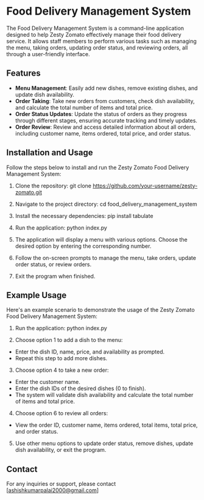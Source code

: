 
# Food Delivery Management System

The Food Delivery Management System is a command-line application designed to help Zesty Zomato effectively manage their food delivery service. It allows staff members to perform various tasks such as managing the menu, taking orders, updating order status, and reviewing orders, all through a user-friendly interface.

## Features

- **Menu Management**: Easily add new dishes, remove existing dishes, and update dish availability.
- **Order Taking**: Take new orders from customers, check dish availability, and calculate the total number of items and total price.
- **Order Status Updates**: Update the status of orders as they progress through different stages, ensuring accurate tracking and timely updates.
- **Order Review**: Review and access detailed information about all orders, including customer name, items ordered, total price, and order status.

## Installation and Usage

Follow the steps below to install and run the Zesty Zomato Food Delivery Management System:

1. Clone the repository:
git clone https://github.com/your-username/zesty-zomato.git

2. Navigate to the project directory:
cd food_delivery_management_system

3. Install the necessary dependencies:
pip install tabulate

4. Run the application:
python index.py

5. The application will display a menu with various options. Choose the desired option by entering the corresponding number.

6. Follow the on-screen prompts to manage the menu, take orders, update order status, or review orders.

7. Exit the program when finished.

## Example Usage

Here's an example scenario to demonstrate the usage of the Zesty Zomato Food Delivery Management System:

1. Run the application:
python index.py

3. Choose option 1 to add a dish to the menu:
- Enter the dish ID, name, price, and availability as prompted.
- Repeat this step to add more dishes.

3. Choose option 4 to take a new order:
- Enter the customer name.
- Enter the dish IDs of the desired dishes (0 to finish).
- The system will validate dish availability and calculate the total number of items and total price.

4. Choose option 6 to review all orders:
- View the order ID, customer name, items ordered, total items, total price, and order status.

5. Use other menu options to update order status, remove dishes, update dish availability, or exit the program.



## Contact

For any inquiries or support, please contact [ashishkumarpalai2000@gmail.com]
